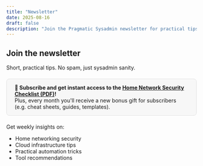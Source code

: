 ```yaml
---
title: "Newsletter"
date: 2025-08-16
draft: false
description: "Join the Pragmatic Sysadmin newsletter for practical tips and insights."
---
```


## Join the newsletter

Short, practical tips. No spam, just sysadmin sanity.

<div class="aweber-form">
  <div class="AW-Form-938060639"></div>
  <script type="text/javascript">(function(d, s, id) {
      var js, fjs = d.getElementsByTagName(s)[0];
      if (d.getElementById(id)) return;
      js = d.createElement(s); js.id = id;
      js.src = "//forms.aweber.com/form/39/938060639.js";
      fjs.parentNode.insertBefore(js, fjs);
      }(document, "script", "aweber-wjs-505xqa1jc"));
  </script>
</div>

<div style="margin:1.5em 0;padding:1em 1.5em;background:#f7f7f7;border-radius:8px;border:1px solid #e0e0e0;">
<b>🎁 Subscribe and get instant access to the <a href="/static/checklist.pdf" target="_blank">Home Network Security Checklist (PDF)</a>!</b><br>
Plus, every month you'll receive a new bonus gift for subscribers (e.g. cheat sheets, guides, templates).
</div>

Get weekly insights on:
- Home networking security
- Cloud infrastructure tips  
- Practical automation tricks
- Tool recommendations

<div id="newsletter-thankyou" style="display:none;margin-top:2em;padding:1em 1.5em;background:#e6ffe6;border-radius:8px;border:1px solid #b2f2b2;">
<b>Thank you for subscribing!</b><br>
Your free checklist PDF: <a href="/static/checklist.pdf" target="_blank">Download now</a><br>
Watch your inbox for future monthly gifts and tips.
</div>
<script>
// Show thank-you message after successful signup (AWeber form fires window.AWFormSuccess)
window.AWFormSuccess = function() {
  document.querySelector('.aweber-form').style.display = 'none';
  document.getElementById('newsletter-thankyou').style.display = 'block';
}
</script>
